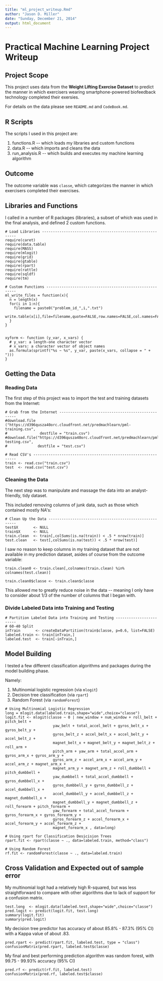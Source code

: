 ```yaml
---
title: "ml_project_writeup.Rmd"
author: "Jason D. Miller"
date: "Sunday, December 21, 2014"
output: html_document
---
```


# Practical Machine Learning Project Writeup

## Project Scope
This project uses data from the **Weight Lifting Exercise Dataset** to predict the manner in which exercisers wearing smartphone-powered biofeedback technology completed their exersies.

For details on the data please see `README.md` and `CodeBook.md`.

## R Scripts
The scripts I used in this project are:
1. functions.R -- which loads my libraries and custom functions
2. data.R -- which imports and cleans the data
3. run_analysis.R -- which builds and executes my machine learning algorithm

## Outcome
The outcome variable was `classe`, which categorizes the manner in which exercisers completed their exercises.

## Libraries and Functions
I called in a number of R packages (libraries), a subset of which was used in the final analysis, and defined 2 custom functions.

```{r}
# Load Libraries ----------------------------------------------------------
require(caret)
require(data.table)
require(MASS)
require(mlogit)
require(grid)
require(gtable)
require(rpart)
require(rattle)
require(sqldf)
require(tm)

# Custom Functions --------------------------------------------------------
ml_write_files = function(x){
  n = length(x)
  for(i in 1:n){
    filename = paste0("problem_id_",i,".txt")
    write.table(x[i],file=filename,quote=FALSE,row.names=FALSE,col.names=FALSE)
  }
}


xyform <- function (y_var, x_vars) {
  # y_var: a length-one character vector
  # x_vars: a character vector of object names
  as.formula(sprintf("%s ~ %s", y_var, paste(x_vars, collapse = " + ")))
}
```

## Getting the Data
### Reading Data
The first step of this project was to import the test and training datasets from the Internet:

```{r}
# Grab from the Internet --------------------------------------------------
#download.file ("https://d396qusza40orc.cloudfront.net/predmachlearn/pml-training.csv",
#               destfile = "train.csv")
#download.file("https://d396qusza40orc.cloudfront.net/predmachlearn/pml-testing.csv",
#              destfile = "test.csv")

# Read CSV's --------------------------------------------------------------
train <- read.csv("train.csv")
test  <- read.csv("test.csv")
```

### Cleaning the Data
The next step was to manipulate and massage the data into an analyst-friendly, tidy dataset.

This included removing columns of junk data, such as those which contained mostly NA's:

```{r}
# Clean Up the Data -------------------------------------------------------
test$X       <- NULL
train$X      <- NULL
train.clean  <- train[,colSums(is.na(train)) < .5 * nrow(train)]
test.clean   <- test[,colSums(is.na(test)) < .5 * nrow(test)]
```

I saw no reason to keep columns in my training dataset that are not available in my prediction dataset, asides of course from the outcome variable:

```{r}
train.clean0 <- train.clean[,colnames(train.clean) %in% colnames(test.clean)]

train.clean0$classe <- train.clean$classe
```

This allowed me to greatly reduce noise in the data -- meaning I only have to consider about 1/3 of the number of columns that I began with.

### Divide Labeled Data into Training and Testing
```{r}
# Partition Labeled Data into Training and Testing ------------------------
# 60-40 Split
inTrain       <- createDataPartition(train$classe, p=0.6, list=FALSE)
labeled.train <- train[inTrain,]
labeled.test  <- train[-inTrain,]
```

## Model Building
I tested a few different classification algorithms and packages during the model building phase.

Namely:

1. Multinomial logistic regression (via `mlogit`)  
2. Decision tree classification  (via `rpart`)  
3. Random Forest (via `randomForest`)  

```{r}
# Using Multinomial Logistic Regression
long = mlogit.data(labeled.train,shape="wide",choice="classe")
logit.fit <- mlogit(classe ~ 0 | new_window + num_window + roll_belt + pitch_belt + 
                      yaw_belt + total_accel_belt + gyros_belt_x + gyros_belt_y + 
                      gyros_belt_z + accel_belt_x + accel_belt_y + accel_belt_z + 
                      magnet_belt_x + magnet_belt_y + magnet_belt_z + roll_arm + 
                      pitch_arm + yaw_arm + total_accel_arm + gyros_arm_x + gyros_arm_y + 
                      gyros_arm_z + accel_arm_x + accel_arm_y + accel_arm_z + magnet_arm_x + 
                      magnet_arm_y + magnet_arm_z + roll_dumbbell + pitch_dumbbell + 
                      yaw_dumbbell + total_accel_dumbbell + gyros_dumbbell_x + 
                      gyros_dumbbell_y + gyros_dumbbell_z + accel_dumbbell_x + 
                      accel_dumbbell_y + accel_dumbbell_z + magnet_dumbbell_x + 
                      magnet_dumbbell_y + magnet_dumbbell_z + roll_forearm + pitch_forearm + 
                      yaw_forearm + total_accel_forearm + gyros_forearm_x + gyros_forearm_y + 
                      gyros_forearm_z + accel_forearm_x + accel_forearm_y + accel_forearm_z + 
                      magnet_forearm_x , data=long) 

# Using rpart for Classification Desicision Trees
rpart.fit <- rpart(classe ~ ., data=labeled.train, method="class") 

# Using Random Forest 
rf.fit <- randomForest(classe ~ ., data=labeled.train)
```

## Cross Validation and Expected out of sample error 
My multinomial logit had a relatively high R-squared, but was less straightforward to compare with other algorithms due to lack of support for a  confusion matrix.

```{r}
test.long  <- mlogit.data(labeled.test,shape="wide",choice="classe")
pred.logit <- predict(logit.fit, test.long)
summary(logit.fit)
summary(pred.logit)
```

My decision tree predictor has accuracy of about 85.8% - 87.3% (95% CI) with a Kappa value of about .83.

```{r}
pred.rpart <- predict(rpart.fit, labeled.test, type = "class")
confusionMatrix(pred.rpart, labeled.test$classe)
```
My final and best performing prediction algorithm was random forest, with 99.75 - 99.93% accuracy (95% CI)

```{r}
pred.rf <- predict(rf.fit, labeled.test)
confusionMatrix(pred.rf, labeled.test$classe)
```

